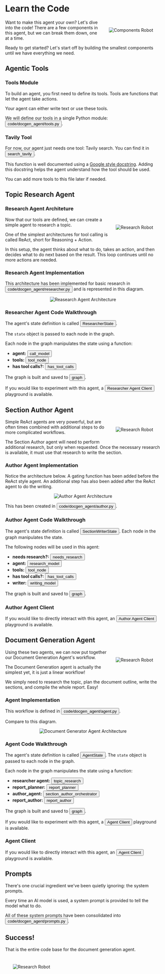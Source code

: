 # Learn the Code


<img src="_static/robots/hero.png" alt="Components Robot" style="float:right; max-width:300px;margin:25px;" />

Want to make this agent your own? Let's dive into the code!
There are a few components in this agent, but we can break them down, one at a time.

Ready to get started? Let's start off by building the smallest components until we have everything we need.

<!-- fold:break -->

## Agentic Tools

### Tools Module

To build an agent, you first need to define its tools.
Tools are functions that let the agent take actions.

Your agent can either write text or use these tools.

We will define our tools in a single Python module:
<button onclick="openOrCreateFileInJupyterLab('code/docgen_agent/tools.py');"><i class="fa-brands fa-python"></i> code/docgen_agent/tools.py</button>.

<!-- fold:break -->

### Tavily Tool

For now, our agent just needs one tool: Tavily search.
You can find it in
<button onclick="goToLineAndSelect('code/docgen_agent/tools.py', 'def search_tavily');"><i class="fas fa-code"></i> search_tavily</button>.

This function is well documented using a [Google style docstring](https://google.github.io/styleguide/pyguide.html#383-functions-and-methods). Adding this docstring helps the agent understand how the tool should be used.

You can add more tools to this file later if needed.

<!-- fold:break -->

## Topic Research Agent

### Research Agent Architeture

<img src="_static/robots/study.png" alt="Research Robot" style="float:right; max-width:300px;margin:25px;" />

Now that our tools are defined, we can create a simple agent to research a topic.

One of the simplest architectures for tool calling is called ReAct, short for Reasoning + Action.

In this setup, the agent thinks about what to do, takes an action, and then decides what to do next based on the result. This loop continues until no more actions are needed.

<!-- fold:break -->

### Research Agent Implementation

This architecture has been implemented for basic research in
<button onclick="openOrCreateFileInJupyterLab('code/docgen_agent/researcher.py');"><i class="fa-brands fa-python"></i> code/docgen_agent/researcher.py</button> and is represented in this diagram.

<center>

![Reasearch Agent Architecture](img/research_agent.png)

</center>

<!-- fold:break -->

### Researcher Agent Code Walkthrough

The agent's state definition is called
<button onclick="goToLineAndSelect('code/docgen_agent/researcher.py', 'class ResearcherState');"><i class="fas fa-code"></i> ResearcherState</button>.

The `state` object is passed to each node in the graph.

Each node in the graph manipulates the state using a function:
- **agent:** <button onclick="goToLineAndSelect('code/docgen_agent/researcher.py', 'def call_model');"><i class="fas fa-code"></i> call_model</button>
- **tools:** <button onclick="goToLineAndSelect('code/docgen_agent/researcher.py', 'def tool_node');"><i class="fas fa-code"></i> tool_node</button>
- **has tool calls?:** <button onclick="goToLineAndSelect('code/docgen_agent/researcher.py', 'def has_tool_calls');"><i class="fas fa-code"></i> has_tool_calls</button>

The graph is built and saved to
<button onclick="goToLineAndSelect('code/docgen_agent/researcher.py', 'graph =');"><i class="fas fa-code"></i> graph</button>.

If you would like to experiment with this agent, a
<button onclick="openOrCreateFileInJupyterLab('code/researcher_client.ipynb');"><i class="fa-solid fa-flask"></i> Researcher Agent Client</button> playground is available.

<!-- fold:break -->

## Section Author Agent

<img src="_static/robots/typewriter.png" alt="Research Robot" style="float:right; max-width:300px;margin:25px;" />

Simple ReAct agents are very powerful, but are often times combined with additional steps to do more complicated workflows.

The Section Author agent will need to perform additional research, but only when requested. Once the necessary research is available, it must use that research to write the section.

<!-- fold:break -->

### Author Agent Implementation

Notice the architecture below. A gating function has been added before the ReAct style agent. An additional step has also been added after the ReAct agent to do the writing.

<center>

![Author Agent Architecture](img/author_agent.png)

</center>

This has been created in
<button onclick="openOrCreateFileInJupyterLab('code/docgen_agent/author.py');"><i class="fa-brands fa-python"></i> code/docgen_agent/author.py</button>.

<!-- fold:break -->

### Author Agent Code Walkthrough

The agent's state definition is called
<button onclick="goToLineAndSelect('code/docgen_agent/author.py', 'class SectionWriterState');"><i class="fas fa-code"></i> SectionWriterState</button>.
Each node in the graph manipulates the state.


The following nodes will be used in this agent:
- **needs research?:** <button onclick="goToLineAndSelect('code/docgen_agent/author.py', 'def needs_research');"><i class="fas fa-code"></i> needs_research</button>
- **agent:** <button onclick="goToLineAndSelect('code/docgen_agent/author.py', 'def research_model');"><i class="fas fa-code"></i> research_model</button>
- **tools:** <button onclick="goToLineAndSelect('code/docgen_agent/author.py', 'def tool_node');"><i class="fas fa-code"></i> tool_node</button>
- **has tool calls?:** <button onclick="goToLineAndSelect('code/docgen_agent/author.py', 'def has_tool_calls');"><i class="fas fa-code"></i> has_tool_calls</button>
- **writer:** <button onclick="goToLineAndSelect('code/docgen_agent/author.py', 'def writing_model');"><i class="fas fa-code"></i> writing_model</button>

The graph is built and saved to
<button onclick="goToLineAndSelect('code/docgen_agent/author.py', 'graph =');"><i class="fas fa-code"></i> graph</button>.

<!-- fold:break -->

### Author Agent Client

If you would like to directly interact with this agent, an
<button onclick="openOrCreateFileInJupyterLab('code/author_client.ipynb');"><i class="fa-solid fa-flask"></i> Author Agent Client</button> playground is available.

<!-- fold:break -->

## Document Generation Agent

<img src="img/Animation.webp" alt="Research Robot" style="float:right; max-width:300px;margin:25px;border:0px" />

Using these two agents, we can now put together our Document Generation Agent's workflow.

The Document Generation agent is actually the simplest yet, it is just a linear workflow!

We simply need to research the topic, plan the document outline, write the sections, and compile the whole report. Easy!

<!-- fold:break -->

### Agent Implementation

This workflow is defined in
<button onclick="openOrCreateFileInJupyterLab('code/docgen_agent/agent.py');"><i class="fa-brands fa-python"></i> code/docgen_agent/agent.py</button>.

Compare to this diagram.

<center>

![Document Generator Agent Architecture](img/doc_gen.png)

</center>

<!-- fold:break -->

### Agent Code Walkthrough

The agent's state definition is called
<button onclick="goToLineAndSelect('code/docgen_agent/agent.py', 'class AgentState');"><i class="fas fa-code"></i> AgentState</button>.
The `state` object is passed to each node in the graph.

Each node in the graph manipulates the state using a function:
- **researcher agent:** <button onclick="goToLineAndSelect('code/docgen_agent/agent.py', 'def topic_research');"><i class="fas fa-code"></i> topic_research</button>
- **report_planner:** <button onclick="goToLineAndSelect('code/docgen_agent/agent.py', 'def report_planner');"><i class="fas fa-code"></i> report_planner</button>
- **author_agent:** <button onclick="goToLineAndSelect('code/docgen_agent/agent.py', 'def section_author_orchestrator');"><i class="fas fa-code"></i> section_author_orchestrator</button>
- **report_author:** <button onclick="goToLineAndSelect('code/docgen_agent/agent.py', 'def report_author');"><i class="fas fa-code"></i> report_author</button>

The graph is built and saved to
<button onclick="goToLineAndSelect('code/docgen_agent/agent.py', 'graph =');"><i class="fas fa-code"></i> graph</button>.

If you would like to experiment with this agent, a
<button onclick="openOrCreateFileInJupyterLab('code/agent_client.ipynb');"><i class="fa-solid fa-flask"></i> Agent Client</button> playground is available.

<!-- fold:break -->

### Agent Client

If you would like to directly interact with this agent, an
<button onclick="openOrCreateFileInJupyterLab('code/agent_client.ipynb');"><i class="fa-solid fa-flask"></i> Agent Client</button> playground is available.

<!-- fold:break -->

## Prompts

There's one crucial ingredient we've been quietly ignoring: the system prompts.

Every time an AI model is used, a system prompt is provided to tell the model what to do.

All of these system prompts have been consolidated into
<button onclick="openOrCreateFileInJupyterLab('code/docgen_agent/prompts.py');"><i class="fa-brands fa-python"></i> code/docgen_agent/prompts.py</button>.

<!-- fold:break -->

## Success!

That is the entire code base for the document generation agent.

<img src="_static/robots/party.png" alt="Research Robot" style="max-width:500px;margin:25px;" />